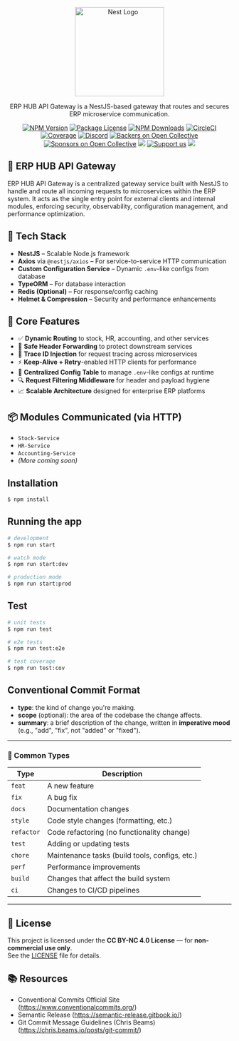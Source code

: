 <p align="center">
  <a href="http://nestjs.com/" target="blank"><img src="https://avatars.githubusercontent.com/u/181590366?s=400&u=48e6e52f42236e212cdb47a386878fccc77b0345&v=4" width="200" alt="Nest Logo" /></a>
</p>

[circleci-image]: https://img.shields.io/circleci/build/github/nestjs/nest/master?token=abc123def456
[circleci-url]: https://circleci.com/gh/nestjs/nest

  <p align="center">ERP HUB API Gateway is a NestJS-based gateway that routes and secures ERP microservice communication.</p>
    <p align="center">
<a href="https://www.npmjs.com/~nestjscore" target="_blank"><img src="https://img.shields.io/npm/v/@nestjs/core.svg" alt="NPM Version" /></a>
<a href="https://www.npmjs.com/~nestjscore" target="_blank"><img src="https://img.shields.io/npm/l/@nestjs/core.svg" alt="Package License" /></a>
<a href="https://www.npmjs.com/~nestjscore" target="_blank"><img src="https://img.shields.io/npm/dm/@nestjs/common.svg" alt="NPM Downloads" /></a>
<a href="https://circleci.com/gh/nestjs/nest" target="_blank"><img src="https://img.shields.io/circleci/build/github/nestjs/nest/master" alt="CircleCI" /></a>
<a href="https://coveralls.io/github/nestjs/nest?branch=master" target="_blank"><img src="https://coveralls.io/repos/github/nestjs/nest/badge.svg?branch=master#9" alt="Coverage" /></a>
<a href="https://discord.gg/G7Qnnhy" target="_blank"><img src="https://img.shields.io/badge/discord-online-brightgreen.svg" alt="Discord"/></a>
<a href="https://opencollective.com/nest#backer" target="_blank"><img src="https://opencollective.com/nest/backers/badge.svg" alt="Backers on Open Collective" /></a>
<a href="https://opencollective.com/nest#sponsor" target="_blank"><img src="https://opencollective.com/nest/sponsors/badge.svg" alt="Sponsors on Open Collective" /></a>
  <a href="https://paypal.me/kamilmysliwiec" target="_blank"><img src="https://img.shields.io/badge/Donate-PayPal-ff3f59.svg"/></a>
    <a href="https://opencollective.com/nest#sponsor"  target="_blank"><img src="https://img.shields.io/badge/Support%20us-Open%20Collective-41B883.svg" alt="Support us"></a>
  <a href="https://twitter.com/nestframework" target="_blank"><img src="https://img.shields.io/twitter/follow/nestframework.svg?style=social&label=Follow"></a>
</p>
  <!--[![Backers on Open Collective](https://opencollective.com/nest/backers/badge.svg)](https://opencollective.com/nest#backer)
  [![Sponsors on Open Collective](https://opencollective.com/nest/sponsors/badge.svg)](https://opencollective.com/nest#sponsor)-->

## 🧭 ERP HUB API Gateway

ERP HUB API Gateway is a centralized gateway service built with NestJS to handle and route all incoming requests to microservices within the ERP system. It acts as the single entry point for external clients and internal modules, enforcing security, observability, configuration management, and performance optimization.

## 🧱 Tech Stack

- **NestJS** – Scalable Node.js framework
- **Axios** via `@nestjs/axios` – For service-to-service HTTP communication
- **Custom Configuration Service** – Dynamic `.env`-like configs from database
- **TypeORM** – For database interaction
- **Redis (Optional)** – For response/config caching
- **Helmet & Compression** – Security and performance enhancements

## 🔌 Core Features

- ✅ **Dynamic Routing** to stock, HR, accounting, and other services
- 🔐 **Safe Header Forwarding** to protect downstream services
- 🧩 **Trace ID Injection** for request tracing across microservices
- ⚡ **Keep-Alive + Retry**-enabled HTTP clients for performance
- 🧠 **Centralized Config Table** to manage `.env`-like configs at runtime
- 🔍 **Request Filtering Middleware** for header and payload hygiene
- 📈 **Scalable Architecture** designed for enterprise ERP platforms


## 📦 Modules Communicated (via HTTP)

- `Stock-Service`
- `HR-Service`
- `Accounting-Service`
- *(More coming soon)*


## Installation

```bash
$ npm install
```

## Running the app

```bash
# development
$ npm run start

# watch mode
$ npm run start:dev

# production mode
$ npm run start:prod
```

## Test

```bash
# unit tests
$ npm run test

# e2e tests
$ npm run test:e2e

# test coverage
$ npm run test:cov
```

## Conventional Commit Format


- **type**: the kind of change you're making.
- **scope** (optional): the area of the codebase the change affects.
- **summary**: a brief description of the change, written in **imperative mood** (e.g., "add", "fix", not "added" or "fixed").

---

### 🔧 Common Types

| Type     | Description                                      |
|----------|--------------------------------------------------|
| `feat`   | A new feature                                     |
| `fix`    | A bug fix                                         |
| `docs`   | Documentation changes                             |
| `style`  | Code style changes (formatting, etc.)             |
| `refactor` | Code refactoring (no functionality change)     |
| `test`   | Adding or updating tests                          |
| `chore`  | Maintenance tasks (build tools, configs, etc.)    |
| `perf`   | Performance improvements                          |
| `build`  | Changes that affect the build system              |
| `ci`     | Changes to CI/CD pipelines                        |

---

## 📝 License

This project is licensed under the **CC BY-NC 4.0 License** — for **non-commercial use only**.  
See the [LICENSE](./LICENSE) file for details.

## 📚 Resources
- Conventional Commits Official Site (https://www.conventionalcommits.org/)
- Semantic Release (https://semantic-release.gitbook.io/)
- Git Commit Message Guidelines (Chris Beams) (https://chris.beams.io/posts/git-commit/)
